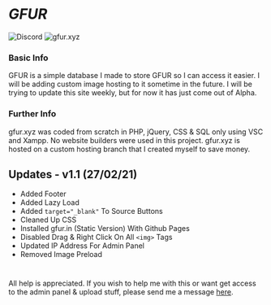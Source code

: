 # **_GFUR_**

![Discord](https://img.shields.io/discord/733679602064556094) ![gfur.xyz](https://img.shields.io/website?down_color=red&down_message=gfur.xyz%20-%20offline&up_color=blue&up_message=gfur.xyz%20-%20online&url=http%3A%2F%2Fgfur.xyz)

### Basic Info

GFUR is a simple database I made to store GFUR so I can access it easier. I will be adding custom image hosting to it sometime in the future. I will be trying to update this site weekly, but for now it has just come out of Alpha.

### Further Info

gfur.xyz was coded from scratch in PHP, jQuery, CSS & SQL only using VSC and Xampp. No website builders were used in this project.  gfur.xyz is hosted on a custom hosting branch that I created myself to save money.

## Updates - v1.1 (27/02/21)

* Added Footer 
* Added Lazy Load 
* Added `target="_blank"` To Source Buttons
* Cleaned Up CSS
* Installed gfur.in (Static Version) With Github Pages
* Disabled Drag & Right Click On All `<img>` Tags
* Updated IP Address For Admin Panel
* Removed Image Preload

#

All help is appreciated. If you wish to help me with this or want get access to the admin panel & upload stuff, please send me a message [here](https://telegram.me/HydyFox).
